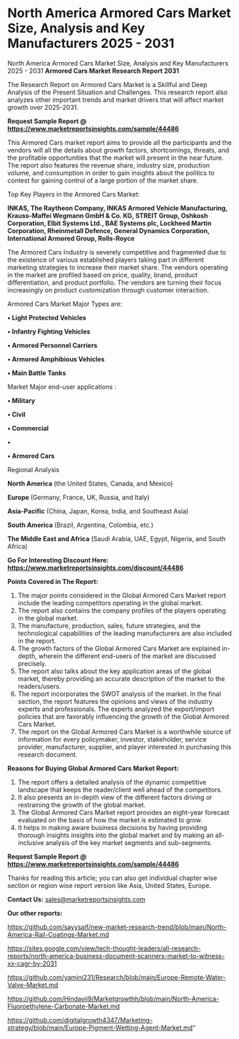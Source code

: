 # North America Armored Cars Market Size, Analysis and Key Manufacturers 2025 - 2031
North America Armored Cars Market Size, Analysis and Key Manufacturers 2025 - 2031
<strong>Armored Cars Market Research Report 2031</strong>

The Research Report on Armored Cars Market is a Skillful and Deep Analysis of the Present Situation and Challenges. This research report also analyzes other important trends and market drivers that will affect market growth over 2025-2031.

<strong>Request Sample Report @ <a href=https://www.marketreportsinsights.com/sample/44486>https://www.marketreportsinsights.com/sample/44486</a></strong>

This Armored Cars market report aims to provide all the participants and the vendors will all the details about growth factors, shortcomings, threats, and the profitable opportunities that the market will present in the near future. The report also features the revenue share, industry size, production volume, and consumption in order to gain insights about the politics to contest for gaining control of a large portion of the market share.

Top Key Players in the Armored Cars Market:

<strong>INKAS, The Raytheon Company, INKAS Armored Vehicle Manufacturing, Krauss-Maffei Wegmann GmbH & Co. KG, STREIT Group, Oshkosh Corporation, Elbit Systems Ltd., BAE Systems plc, Lockheed Martin Corporation, Rheinmetall Defence, General Dynamics Corporation, International Armored Group, Rolls-Royce</strong>

The Armored Cars Industry is severely competitive and fragmented due to the existence of various established players taking part in different marketing strategies to increase their market share. The vendors operating in the market are profiled based on price, quality, brand, product differentiation, and product portfolio. The vendors are turning their focus increasingly on product customization through customer interaction.

Armored Cars Market Major Types are:

<strong>•  Light Protected Vehicles

•  Infantry Fighting Vehicles

•  Armored Personnel Carriers

•  Armored Amphibious Vehicles

•  Main Battle Tanks</strong>

Market Major end-user applications :

<strong>•  Military

•  Civil

•  Commercial

•  

•  Armored Cars</strong>

Regional Analysis

</u><strong><b>North America</b></strong> (the United States, Canada, and Mexico)

<strong><b>Europe </b></strong>(Germany, France, UK, Russia, and Italy)

<strong><b>Asia-Pacific</b></strong> (China, Japan, Korea, India, and Southeast Asia)

<strong><b>South America</b></strong> (Brazil, Argentina, Colombia, etc.)

<strong><b>The Middle East and Africa</b></strong> (Saudi Arabia, UAE, Egypt, Nigeria, and South Africa)

<strong>Go For Interesting Discount Here: <a href=https://www.marketreportsinsights.com/discount/44486>https://www.marketreportsinsights.com/discount/44486</a></strong>

<strong>Points Covered in The Report:</strong>
<ol>
  <li>The major points considered in the Global Armored Cars Market report include the leading competitors operating in the global market.</li>
  <li>The report also contains the company profiles of the players operating in the global market.</li>
  <li>The manufacture, production, sales, future strategies, and the technological capabilities of the leading manufacturers are also included in the report.</li>
  <li>The growth factors of the Global Armored Cars Market are explained in-depth, wherein the different end-users of the market are discussed precisely.</li>
  <li>The report also talks about the key application areas of the global market, thereby providing an accurate description of the market to the readers/users.</li>
  <li>The report incorporates the SWOT analysis of the market. In the final section, the report features the opinions and views of the industry experts and professionals. The experts analyzed the export/import policies that are favorably influencing the growth of the Global Armored Cars Market.</li>
  <li>The report on the Global Armored Cars Market is a worthwhile source of information for every policymaker, investor, stakeholder, service provider, manufacturer, supplier, and player interested in purchasing this research document.</li>
</ol>
<strong>Reasons for Buying Global Armored Cars Market Report:</strong>

<ol>
  <li>The report offers a detailed analysis of the dynamic competitive landscape that keeps the reader/client well ahead of the competitors.</li>
  <li>It also presents an in-depth view of the different factors driving or restraining the growth of the global market.</li>
  <li>The Global Armored Cars Market report provides an eight-year forecast evaluated on the basis of how the market is estimated to grow.</li>
  <li>It helps in making aware business decisions by having providing thorough insights insights into the global market and by making an all-inclusive analysis of the key market segments and sub-segments.</li>
</ol>
<strong>Request Sample Report @ <a href=https://www.marketreportsinsights.com/sample/44486>https://www.marketreportsinsights.com/sample/44486</a></strong>


Thanks for reading this article; you can also get individual chapter wise section or region wise report version like Asia, United States, Europe.

<strong>Contact Us:</strong>
sales@marketreportsinsights.com

<strong>Our other reports:</strong>

<a href=https://github.com/sayysaif/new-market-research-trend/blob/main/North-America-Rail-Coatings-Market.md>https://github.com/sayysaif/new-market-research-trend/blob/main/North-America-Rail-Coatings-Market.md</a>

<a href=https://sites.google.com/view/tech-thought-leaders/all-research-reports/north-america-business-document-scanners-market-to-witness-xx-cagr-by-2031>https://sites.google.com/view/tech-thought-leaders/all-research-reports/north-america-business-document-scanners-market-to-witness-xx-cagr-by-2031</a>

<a href=https://github.com/yamini231/Research/blob/main/Europe-Remote-Water-Valve-Market.md>https://github.com/yamini231/Research/blob/main/Europe-Remote-Water-Valve-Market.md</a>

<a href=https://github.com/Hindavii9/Marketgrowthh/blob/main/North-America-Fluoroethylene-Carbonate-Market.md>https://github.com/Hindavii9/Marketgrowthh/blob/main/North-America-Fluoroethylene-Carbonate-Market.md</a>

<a href=https://github.com/digitalgrowth4347/Marketing-strategy/blob/main/Europe-Pigment-Wetting-Agent-Market.md>https://github.com/digitalgrowth4347/Marketing-strategy/blob/main/Europe-Pigment-Wetting-Agent-Market.md</a>"

